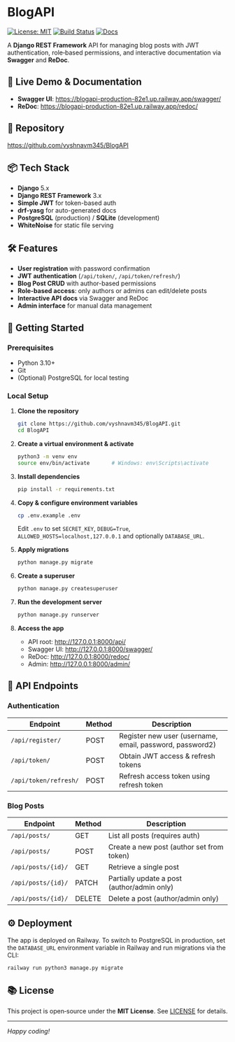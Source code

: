 # BlogAPI

[![License: MIT](https://img.shields.io/badge/License-MIT-blue.svg)](LICENSE)
[![Build Status](https://img.shields.io/badge/build-passing-brightgreen.svg)]()
[![Docs](https://img.shields.io/badge/docs-Swagger/redoc-blue.svg)](https://blogapi-production-82e1.up.railway.app/swagger/)

A **Django REST Framework** API for managing blog posts with JWT authentication, role‑based permissions, and interactive documentation via **Swagger** and **ReDoc**.

## 🚀 Live Demo & Documentation

- **Swagger UI**: https://blogapi-production-82e1.up.railway.app/swagger/  
- **ReDoc**: https://blogapi-production-82e1.up.railway.app/redoc/  

## 🔗 Repository

https://github.com/vyshnavm345/BlogAPI

## 📦 Tech Stack

- **Django** 5.x  
- **Django REST Framework** 3.x  
- **Simple JWT** for token-based auth  
- **drf-yasg** for auto-generated docs  
- **PostgreSQL** (production) / **SQLite** (development)  
- **WhiteNoise** for static file serving  

## 🛠️ Features

- **User registration** with password confirmation  
- **JWT authentication** (`/api/token/`, `/api/token/refresh/`)  
- **Blog Post CRUD** with author-based permissions  
- **Role-based access**: only authors or admins can edit/delete posts  
- **Interactive API docs** via Swagger and ReDoc  
- **Admin interface** for manual data management

## 📝 Getting Started

### Prerequisites

- Python 3.10+  
- Git  
- (Optional) PostgreSQL for local testing  

### Local Setup

1. **Clone the repository**  
   ```bash
   git clone https://github.com/vyshnavm345/BlogAPI.git
   cd BlogAPI
   ```

2. **Create a virtual environment & activate**  
   ```bash
   python3 -m venv env
   source env/bin/activate       # Windows: env\Scripts\activate
   ```

3. **Install dependencies**  
   ```bash
   pip install -r requirements.txt
   ```

4. **Copy & configure environment variables**  
   ```bash
   cp .env.example .env
   ```
   Edit `.env` to set `SECRET_KEY`, `DEBUG=True`, `ALLOWED_HOSTS=localhost,127.0.0.1` and optionally `DATABASE_URL`.

5. **Apply migrations**  
   ```bash
   python manage.py migrate
   ```

6. **Create a superuser**  
   ```bash
   python manage.py createsuperuser
   ```

7. **Run the development server**  
   ```bash
   python manage.py runserver
   ```

8. **Access the app**  
   - API root: http://127.0.0.1:8000/api/  
   - Swagger UI: http://127.0.0.1:8000/swagger/  
   - ReDoc: http://127.0.0.1:8000/redoc/  
   - Admin: http://127.0.0.1:8000/admin/

## 🎯 API Endpoints

### Authentication

| Endpoint                   | Method | Description                              |
| -------------------------- | ------ | ---------------------------------------- |
| `/api/register/`           | POST   | Register new user (username, email, password, password2) |
| `/api/token/`              | POST   | Obtain JWT access & refresh tokens       |
| `/api/token/refresh/`      | POST   | Refresh access token using refresh token |

### Blog Posts

| Endpoint                   | Method   | Description                                           |
| -------------------------- | -------- | ----------------------------------------------------- |
| `/api/posts/`              | GET      | List all posts (requires auth)                        |
| `/api/posts/`              | POST     | Create a new post (author set from token)             |
| `/api/posts/{id}/`         | GET      | Retrieve a single post                                |
| `/api/posts/{id}/`         | PATCH    | Partially update a post (author/admin only)           |
| `/api/posts/{id}/`         | DELETE   | Delete a post (author/admin only)                     |

## ⚙️ Deployment

The app is deployed on Railway. To switch to PostgreSQL in production, set the `DATABASE_URL` environment variable in Railway and run migrations via the CLI:  
```bash
railway run python3 manage.py migrate
```

## 📚 License

This project is open‑source under the **MIT License**. See [LICENSE](LICENSE) for details.

---

*Happy coding!*
